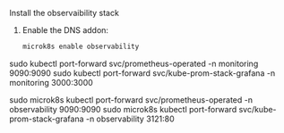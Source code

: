 Install the observaibility stack

1. Enable the DNS addon:
   ```bash
   microk8s enable observability
   ```


sudo kubectl port-forward svc/prometheus-operated -n monitoring 9090:9090
sudo kubectl port-forward svc/kube-prom-stack-grafana -n monitoring 3000:3000


sudo microk8s kubectl port-forward svc/prometheus-operated -n observability 9090:9090
sudo microk8s kubectl port-forward svc/kube-prom-stack-grafana -n observability 3121:80
